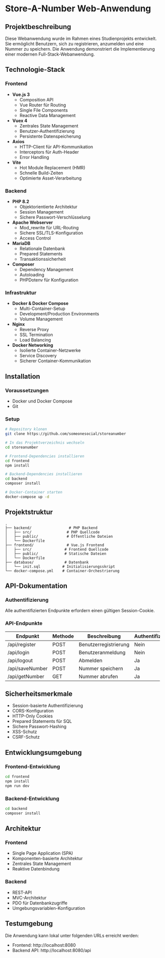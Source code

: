 # Store-A-Number Web-Anwendung

## Projektbeschreibung

Diese Webanwendung wurde im Rahmen eines Studienprojekts entwickelt. Sie ermöglicht Benutzern, sich zu registrieren, anzumelden und eine Nummer zu speichern. Die Anwendung demonstriert die Implementierung einer modernen Full-Stack-Webanwendung.

## Technologie-Stack

### Frontend

- **Vue.js 3**
  - Composition API
  - Vue Router für Routing
  - Single File Components
  - Reactive Data Management
- **Vuex 4**
  - Zentrales State Management
  - Benutzer-Authentifizierung
  - Persistente Datenspeicherung
- **Axios**
  - HTTP-Client für API-Kommunikation
  - Interceptors für Auth-Header
  - Error Handling
- **Vite**
  - Hot Module Replacement (HMR)
  - Schnelle Build-Zeiten
  - Optimierte Asset-Verarbeitung

### Backend

- **PHP 8.2**
  - Objektorientierte Architektur
  - Session Management
  - Sichere Passwort-Verschlüsselung
- **Apache Webserver**
  - Mod_rewrite für URL-Routing
  - Sichere SSL/TLS-Konfiguration
  - Access Control
- **MariaDB**
  - Relationale Datenbank
  - Prepared Statements
  - Transaktionssicherheit
- **Composer**
  - Dependency Management
  - Autoloading
  - PHPDotenv für Konfiguration

### Infrastruktur

- **Docker & Docker Compose**
  - Multi-Container-Setup
  - Development/Production Environments
  - Volume Management
- **Nginx**
  - Reverse Proxy
  - SSL Termination
  - Load Balancing
- **Docker Networking**
  - Isolierte Container-Netzwerke
  - Service Discovery
  - Sicherer Container-Kommunikation

## Installation

### Voraussetzungen

- Docker und Docker Compose
- Git

### Setup

```bash
# Repository klonen
git clone https://github.com/someonesocial/storeanumber

# In das Projektverzeichnis wechseln
cd storeanumber

# Frontend-Dependencies installieren
cd frontend
npm install

# Backend-Dependencies installieren
cd backend
composer install

# Docker-Container starten
docker-compose up -d
```

## Projektstruktur

```
.
├── backend/                 # PHP Backend
│   ├── src/                # PHP Quellcode
│   ├── public/             # Öffentliche Dateien
│   └── Dockerfile
├── frontend/               # Vue.js Frontend
│   ├── src/               # Frontend Quellcode
│   ├── public/            # Statische Dateien
│   └── Dockerfile
├── database/              # Datenbank
│   └── init.sql          # Initialisierungsskript
└── docker-compose.yml    # Container-Orchestrierung
```

## API-Dokumentation

### Authentifizierung

Alle authentifizierten Endpunkte erfordern einen gültigen Session-Cookie.

### API-Endpunkte

| Endpunkt        | Methode | Beschreibung          | Authentifizierung |
| --------------- | ------- | --------------------- | ----------------- |
| /api/register   | POST    | Benutzerregistrierung | Nein              |
| /api/login      | POST    | Benutzeranmeldung     | Nein              |
| /api/logout     | POST    | Abmelden              | Ja                |
| /api/saveNumber | POST    | Nummer speichern      | Ja                |
| /api/getNumber  | GET     | Nummer abrufen        | Ja                |

## Sicherheitsmerkmale

- Session-basierte Authentifizierung
- CORS-Konfiguration
- HTTP-Only Cookies
- Prepared Statements für SQL
- Sichere Passwort-Hashing
- XSS-Schutz
- CSRF-Schutz

## Entwicklungsumgebung

### Frontend-Entwicklung

```bash
cd frontend
npm install
npm run dev
```

### Backend-Entwicklung

```bash
cd backend
composer install
```

## Architektur

### Frontend

- Single Page Application (SPA)
- Komponenten-basierte Architektur
- Zentrales State Management
- Reaktive Datenbindung

### Backend

- REST-API
- MVC-Architektur
- PDO für Datenbankzugriffe
- Umgebungsvariablen-Konfiguration

## Testumgebung

Die Anwendung kann lokal unter folgenden URLs erreicht werden:

- Frontend: http://localhost:8080
- Backend API: http://localhost:8080/api
